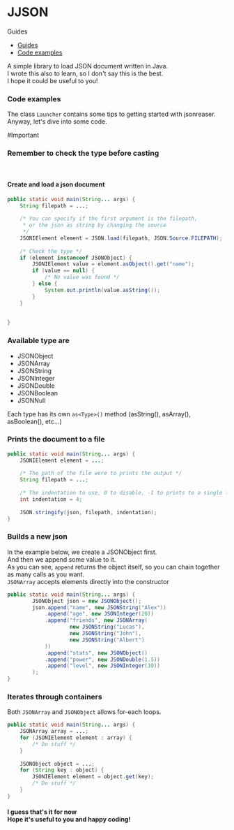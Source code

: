 # JJSON
Guides
* [Guides](https://github.com/DragoFantasma/JJSON#guides)
* [Code examples](https://github.com/DragoFantasma/JJSON#code-examples)


A simple library to load JSON document written in Java.<br>
I wrote this also to learn, so I don't say this is the best.<br>
I hope it could be useful to you!<br>

### Code examples
The class `Launcher` contains some tips to getting started with jsonreaser.<br>
Anyway, let's dive into some code.<br>

#Important
### Remember to check the type before casting
<br>

#### **Create and load a json document**
```java
public static void main(String... args) {
    String filepath = ...;
    
    /* You can specify if the first argument is the filepath,
     * or the json as string by changing the source
     */
    JSONIElement element = JSON.load(filepath, JSON.Source.FILEPATH);
    
    /* Check the type */
    if (element instanceof JSONObject) {
        JSONIElement value = element.asObject().get("name");
        if (value == null) {
            /* No value was found */
        } else {
            System.out.println(value.asString());
        }
    }
    
    
}
```


### Available type are
- JSONObject
- JSONArray
- JSONString
- JSONInteger
- JSONDouble
- JSONBoolean
- JSONNull

Each type has its own `as<Type>()` method (asString(), asArray(), asBoolean(), etc...)

### Prints the document to a file

```java
public static void main(String... args) {
    JSONIElement element = ...;
    
    /* The path of the file were to prints the output */
    String filepath = ...;
    
    /* The indentation to use. 0 to disable, -1 to prints to a single line */
    int indentation = 4;
    
    JSON.stringify(json, filepath, indentation);
}
```

### Builds a new json

In the example below, we create a JSONObject first.<br>
And then we append some value to it.<br>
As you can see, `append` returns the object itself, so you
can chain together as many calls as you want.<br>
`JSONArray` accepts elements directly into the constructor

```java
public static void main(String... args) {
        JSONObject json = new JSONObject();
        json.append("name", new JSONString("Alex"))
            .append("age", new JSONInteger(20))
            .append("friends", new JSONArray(
                    new JSONString("Lucas"),
                    new JSONString("John"),
                    new JSONString("Albert")
            ))
            .append("stats", new JSONObject()
            .append("power", new JSONDouble(1.5))
            .append("level", new JSONInteger(30))
        );
}
```


### Iterates through containers

Both `JSONArray` and `JSONObject` allows for-each loops.
```java
public static void main(String... args) {
    JSONArray array = ...;
    for (JSONIElement element : array) {
        /* Do stuff */
    }
    
    JSONObject object = ...;
    for (String key : object) {
        JSONIElement element = object.get(key);
        /* Do stuff */
    }
}
```

#### I guess that's it for now<br>Hope it's useful to you and happy coding!
